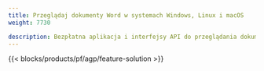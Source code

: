 ```yaml
---
title: Przeglądaj dokumenty Word w systemach Windows, Linux i macOS 
weight: 7730

description: Bezpłatna aplikacja i interfejsy API do przeglądania dokumentów DOC, DOCX, ODT jako stron
---
```


{{< blocks/products/pf/agp/feature-solution >}} 

